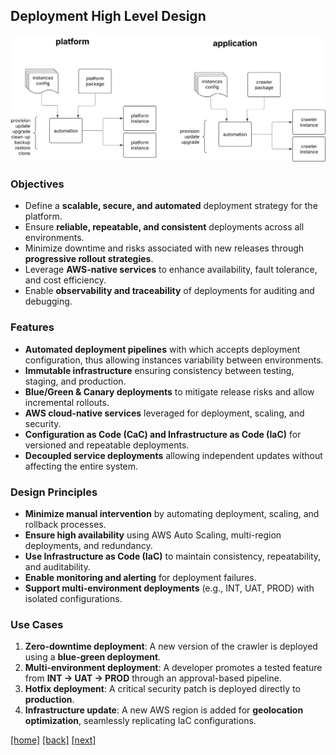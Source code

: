 ## Deployment High Level Design

![Diagram](opsHLD.svg)

### Objectives

- Define a **scalable, secure, and automated** deployment strategy for the platform.
- Ensure **reliable, repeatable, and consistent** deployments across all environments.
- Minimize downtime and risks associated with new releases through **progressive rollout strategies**.
- Leverage **AWS-native services** to enhance availability, fault tolerance, and cost efficiency.
- Enable **observability and traceability** of deployments for auditing and debugging.

### Features

- **Automated deployment pipelines** with which accepts deployment configuration, thus allowing instances variability between environments.
- **Immutable infrastructure** ensuring consistency between testing, staging, and production.
- **Blue/Green & Canary deployments** to mitigate release risks and allow incremental rollouts.
- **AWS cloud-native services** leveraged for deployment, scaling, and security.
- **Configuration as Code (CaC) and Infrastructure as Code (IaC)** for versioned and repeatable deployments.
- **Decoupled service deployments** allowing independent updates without affecting the entire system.

### Design Principles

- **Minimize manual intervention** by automating deployment, scaling, and rollback processes.
- **Ensure high availability** using AWS Auto Scaling, multi-region deployments, and redundancy.
- **Use Infrastructure as Code (IaC)** to maintain consistency, repeatability, and auditability.
- **Enable monitoring and alerting** for deployment failures.
- **Support multi-environment deployments** (e.g., INT, UAT, PROD) with isolated configurations.

### Use Cases

1. **Zero-downtime deployment**: A new version of the crawler is deployed using a **blue-green deployment**.
3. **Multi-environment deployment**: A developer promotes a tested feature from **INT → UAT → PROD** through an approval-based pipeline.
4. **Hotfix deployment**: A critical security patch is deployed directly to **production**.
5. **Infrastructure update**: A new AWS region is added for **geolocation optimization**, seamlessly replicating IaC configurations.

[[home]](../README.md)
[[back]](developmentLLD.md)
[[next]](deploymentLLD.md)
